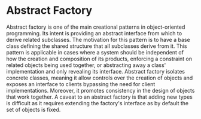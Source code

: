 # Abstract Factory

Abstract factory is one of the main creational patterns in object-oriented
programming. Its intent is providing an abstract interface from which to
derive related subclasses. The motivation for this pattern is to have
a base class defining the shared structure that all subclasses derive from it.
This pattern is applicable in cases where a system should be independent of
how the creation and composition of its products, enforcing a constraint on
related objects being used together, or abstracting away a class' implementation
and only revealing its interface. Abstract factory isolates concrete classes,
meaning it allow controls over the creation of objects and exposes an interface
to clients bypassing the need for client implementations. Moreover, it promotes
consistency in the design of objects that work together. A caveat to an abstract
factory is that adding new types is difficult as it requires extending the factory's
interface as by default the set of objects is fixed.

